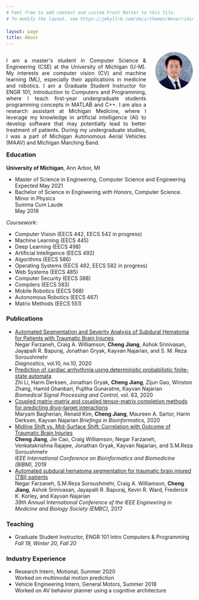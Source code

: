```yaml
---
# Feel free to add content and custom Front Matter to this file.
# To modify the layout, see https://jekyllrb.com/docs/themes/#overriding-theme-defaults

layout: page
title: About
---
```


<style>
/* Desktop: */
.col-1 {
    width: 20%;
    text-align: center;
}
.col-2 {
    width: 75%;
    padding-right: 5%;
    text-align: justify;
}
.profile {
    width: 100%;
    border-radius: 50%;
}
[class*="col-"] {
    float: right;
}

@media only screen and (max-width: 800px) {
    .col-1 {
        padding-bottom: 16px;
        text-align: center;
    }
    .col-2 {
        padding-right: 0px;
        padding-left: 0px;
    }
    .profile {
        min-width: 192px;
        width: 30%;
        border-radius: 50%;
    }
    [class*="col-"] {
        width: 100%;
    }
}

</style>

<div>
    <div class="col-1">
        <img src="/assets/chengjia.jpg" class="profile">
    </div>
    <div class="col-2">
        <p>
        I am a master's student in Computer Science & Engineering (CSE) at the
        University of Michigan (U-M). My interests are computer vision (CV) and
        machine learning (ML), especially their applications in medicine and
        robotics. I am a Graduate Student Instructor for ENGR 101, Introduction
        to Computers and Programming, where I teach first-year undergraduate
        students programming concepts in MATLAB and C++. I am also a research
        assistant at Michigan Medicine, where I leverage my knowledge in
        artificial intelligence (AI) to develop software that may potentially
        lead to better treatment of patients. During my undergraduate studies,
        I was a part of Michigan Autonomous Aerial Vehicles (MAAV) and
        Michigan Marching Band.
        </p>
    </div>
</div>

### Education

**University of Michigan**, Ann Arbor, MI

* Master of Science in Engineering, Computer Science and Engineering  
Expected May 2021
* Bachelor of Science in Engineering *with Honors*, Computer Science.
Minor in Physics  
Summa Cum Laude  
May 2019  

*Coursework:*
- Computer Vision (EECS 442, EECS 542 in progress)
- Machine Learning (EECS 445)
- Deep Learning (EECS 498)
- Artificial Intelligence (EECS 492)
- Algorithms (EECS 586)
- Operating Systems (EECS 482, EECS 582 in progress)
- Web Systems (EECS 485)
- Computer Security (EECS 388)
- Compilers (EECS 583)
- Mobile Robotics (EECS 568)
- Autonomous Robotics (EECS 467)
- Matrix Methods (EECS 551)

### Publications

- [Automated Segmentation and Severity Analysis of Subdural Hematoma for
  Patients with Traumatic Brain
  Injuries](https://doi.org/10.3390/diagnostics10100773)  
    Negar Farzaneh, Craig A. Williamson, **Cheng Jiang**, Ashok Srinivasan,
    Jayapalli R. Bapuraj, Jonathan Gryak, Kayvan Najarian, and S. M. Reza
    Soroushmehr  
    *Diagnostics,* vol.10, no.10, 2020
- [Prediction of cardiac arrhythmia using deterministic probabilistic
  finite-state automata](https://doi.org/10.1016/j.bspc.2020.102200)  
    Zhi Li, Harm Derksen, Jonathan Gryak, **Cheng Jiang**, Zijun Gao, Winston
    Zhang, Hamid Ghanbari, Pujitha Gunaratne, Kayvan Najarian  
    *Biomedical Signal Processing and Control,* vol. 63, 2020
- [Coupled matrix-matrix and coupled tensor-matrix completion methods for
    predicting drug–target interactions](https://doi.org/10.1093/bib/bbaa025)  
    Maryam Bagherian, Renaid Kim, **Cheng Jiang**, Maureen A. Sartor, Harm
    Derksen, Kayvan Najarian
    *Briefings in Bioinformatics,* 2020
- [Midline Shift vs. Mid-Surface Shift: Correlation with Outcome of Traumatic
     Brain Injuries](https://ieeexplore.ieee.org/document/8983159)  
    **Cheng Jiang**, Jie Cao, Craig Williamson, Negar Farzaneh, Venkatakrishna
    Rajajee, Jonathan Gryak, Kayvan Najarian, and S.M.Reza Soroushmehr  
    *IEEE International Conference on Bioinformatics and Biomedicine (BIBM),*
    2019
- [Automated subdural hematoma segmentation for traumatic brain injured (TBI)
     patients](https://ieeexplore.ieee.org/document/8037505)  
    Negar Farzaneh, S.M.Reza Soroushmehr, Craig A. Williamson, **Cheng Jiang**,
    Ashok Srinivasan, Jayapalli R. Bapuraj, Kevin R. Ward, Frederick K. Korley,
    and Kayvan Najarian  
    *39th Annual International Conference of the IEEE Engineering in Medicine
    and Biology Society (EMBC),* 2017

### Teaching

* Graduate Student Instructor, ENGR 101 Intro Computers & Programming  
    *Fall 19, Winter 20, Fall 20*

### Industry Experience

- Research Intern, Motional, Summer 2020  
  Worked on multimodal motion prediction
- Vehicle Engineering Intern, General Motors, Summer 2018  
  Worked on AV behavior planner using a cognitive architecture

